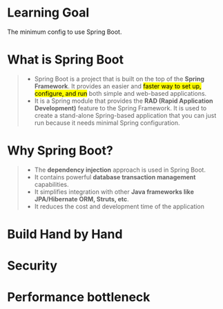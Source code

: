 # Learning Goal
The minimum config to use Spring Boot.

# What is Spring Boot
> - Spring Boot is a project that is built on the top of the <b>Spring Framework</b>. It provides an easier and <mark>faster way to set up, configure, and run</mark> both simple and web-based applications.
> - It is a Spring module that provides the <b>RAD (Rapid Application Development)</b> feature to the Spring Framework. It is used to create a stand-alone Spring-based application that you can just run because it needs minimal Spring configuration.

# Why Spring Boot?
> - The <b>dependency injection</b> approach is used in Spring Boot.
> - It contains powerful <b>database transaction management</b> capabilities.
> - It simplifies integration with other <b>Java frameworks like JPA/Hibernate ORM, Struts, etc</b>.
> - It reduces the cost and development time of the application

# Build Hand by Hand

# Security

# Performance bottleneck
